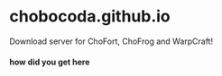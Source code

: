 # chobocoda.github.io

Download server for ChoFort, ChoFrog and WarpCraft!

#### how did you get here
